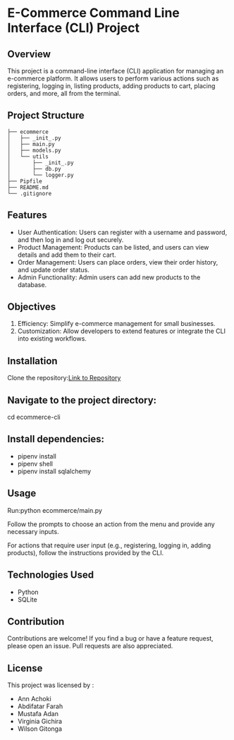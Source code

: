 # E-Commerce Command Line Interface (CLI) Project

## Overview
This project is a command-line interface (CLI) application for managing an e-commerce platform. It allows users to perform various actions such as registering, logging in, listing products, adding products to cart, placing orders, and more, all from the terminal.

## Project Structure
```ecommerce-cli
├── ecommerce
│   ├── _init_.py
│   ├── main.py
│   ├── models.py
│   └── utils
│       ├── _init_.py
│       ├── db.py
│       └── logger.py
├── Pipfile
├── README.md
└── .gitignore
```
## Features
- User Authentication: Users can register with a username and password, and then log in and log out securely.
- Product Management: Products can be listed, and users can view details and add them to their cart.
- Order Management: Users can place orders, view their order history, and update order status.
- Admin Functionality: Admin users can add new products to the database.

## Objectives
1. Efficiency: Simplify e-commerce management for small businesses.
2. Customization: Allow developers to extend features or integrate the CLI into existing workflows.


## Installation
Clone the repository:[Link to Repository](https://github.com/achoclate/ecommerce-cli)


## Navigate to the project directory: 
cd ecommerce-cli

## Install dependencies:
- pipenv install
- pipenv shell
- pipenv install sqlalchemy


## Usage
Run:python ecommerce/main.py

Follow the prompts to choose an action from the menu and provide any necessary inputs.

For actions that require user input (e.g., registering, logging in, adding products), follow the instructions provided by the CLI.

## Technologies Used
- Python
- SQLite

## Contribution
Contributions are welcome! If you find a bug or have a feature request, please open an issue. Pull requests are also appreciated.

## License 
This project was licensed by :
- Ann Achoki
- Abdifatar Farah
- Mustafa Adan
- Virginia Gichira
- Wilson Gitonga

